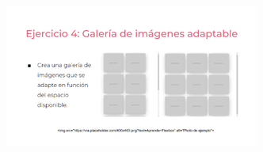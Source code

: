 ![](https://github.com/camilio77/practicaModeladoEnCaja/blob/ejercicio_4/storage/img/enunciado4.png)